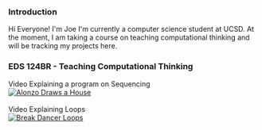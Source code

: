 ### Introduction
Hi Everyone! I'm Joe I'm currently a computer science student at UCSD. At the moment, I am taking a course on teaching computational thinking and will be tracking my projects here.

### EDS 124BR - Teaching Computational Thinking
Video Explaining a program on Sequencing\
[![Alonzo Draws a House](https://img.youtube.com/vi/5iB7cvxb0Eo/1.jpg)](https://youtu.be/5iB7cvxb0Eo)\
\
Video Explaining Loops\
[![Break Dancer Loops](https://img.youtube.com/vi/auGKMhDnpZQ/1.jpg)](https://youtu.be/auGKMhDnpZQ)
